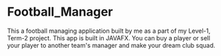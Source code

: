 # Football_Manager
This a football managing application built by me as a part of my Level-1, Term-2 project.
This app is built in JAVAFX. You can buy a player or sell your player to another team's manager and make your dream club squad.
